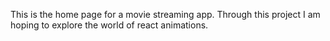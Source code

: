 This is the home page for a movie streaming app. Through this project I am hoping to explore the world of react animations.